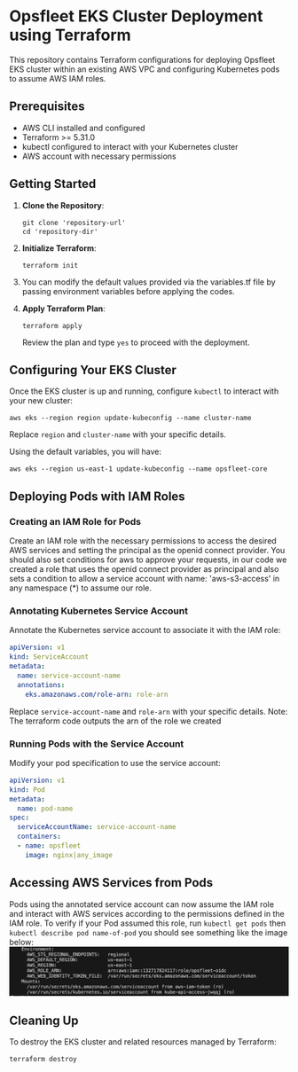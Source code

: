 # Opsfleet EKS Cluster Deployment using Terraform

This repository contains Terraform configurations for deploying Opsfleet EKS cluster within an existing AWS VPC and configuring Kubernetes pods to assume AWS IAM roles.

## Prerequisites

- AWS CLI installed and configured
- Terraform >= 5.31.0
- kubectl configured to interact with your Kubernetes cluster
- AWS account with necessary permissions

## Getting Started

1. **Clone the Repository**:
   ```
   git clone 'repository-url'
   cd 'repository-dir'
   ```

2. **Initialize Terraform**:
   ```
   terraform init
   ```

3. You can modify the default values provided via the variables.tf file by passing environment variables before applying the codes.

4. **Apply Terraform Plan**:
   ```
   terraform apply
   ```

   Review the plan and type `yes` to proceed with the deployment.

## Configuring Your EKS Cluster

Once the EKS cluster is up and running, configure `kubectl` to interact with your new cluster:

```
aws eks --region region update-kubeconfig --name cluster-name
```

Replace `region` and `cluster-name` with your specific details.

Using the default variables, you will have:

```
aws eks --region us-east-1 update-kubeconfig --name opsfleet-core
```

## Deploying Pods with IAM Roles

### Creating an IAM Role for Pods

Create an IAM role with the necessary permissions to access the desired AWS services and setting the principal as the openid connect provider. You should also set conditions for aws to approve your requests, in our code we created a role that uses the openid connect provider as principal and also sets a condition to allow a service account with name: 'aws-s3-access' in any namespace (*) to assume our role.

### Annotating Kubernetes Service Account

Annotate the Kubernetes service account to associate it with the IAM role:

```yaml
apiVersion: v1
kind: ServiceAccount
metadata:
  name: service-account-name
  annotations:
    eks.amazonaws.com/role-arn: role-arn
```
Replace `service-account-name` and `role-arn` with your specific details.
Note: The terraform code outputs the arn of the role we created


### Running Pods with the Service Account

Modify your pod specification to use the service account:

```yaml
apiVersion: v1
kind: Pod
metadata:
  name: pod-name
spec:
  serviceAccountName: service-account-name
  containers:
  - name: opsfleet
    image: nginx|any_image
```

## Accessing AWS Services from Pods

Pods using the annotated service account can now assume the IAM role and interact with AWS services according to the permissions defined in the IAM role.
To verify if your Pod assumed this role, run `kubectl get pods` then `kubectl describe pod name-of-pod`
you should see something like the image below:
![s3-role](s3-role.png "s3-role")


## Cleaning Up

To destroy the EKS cluster and related resources managed by Terraform:

```
terraform destroy
```
